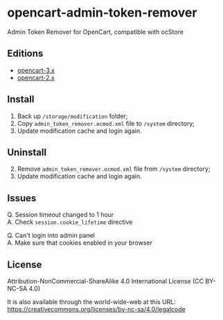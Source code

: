 # opencart-admin-token-remover

Admin Token Remover for OpenCart, compatible with ocStore

## Editions

* [opencart-3.x](https://github.com/doctorOC/opencart-admin-token-remover)
* [opencart-2.x](https://github.com/doctorOC/opencart-admin-token-remover/tree/opencart-2.x)

## Install

1. Back up `/storage/modification` folder;
2. Copy `admin_token_remover.ocmod.xml` file to `/system` directory;
3. Update modification cache and login again.

## Uninstall

2. Remove `admin_token_remover.ocmod.xml` file from `/system` directory;
3. Update modification cache and login again.

## Issues

Q. Session timeout changed to 1 hour\
A. Check `session.cookie_lifetime` directive

Q. Can't login into admin panel\
A. Make sure that cookies enabled in your browser

## License

Attribution-NonCommercial-ShareAlike 4.0 International License (CC BY-NC-SA 4.0)

It is also available through the world-wide-web at this URL:\
https://creativecommons.org/licenses/by-nc-sa/4.0/legalcode
